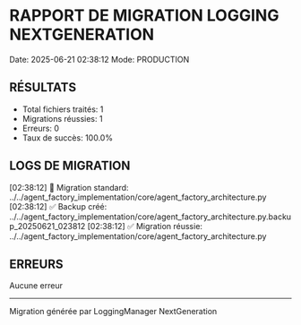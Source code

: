 
# RAPPORT DE MIGRATION LOGGING NEXTGENERATION
Date: 2025-06-21 02:38:12
Mode: PRODUCTION

## RÉSULTATS
- Total fichiers traités: 1
- Migrations réussies: 1
- Erreurs: 0
- Taux de succès: 100.0%

## LOGS DE MIGRATION
[02:38:12] 🔄 Migration standard: ../../agent_factory_implementation/core/agent_factory_architecture.py
[02:38:12] ✅ Backup créé: ../../agent_factory_implementation/core/agent_factory_architecture.py.backup_20250621_023812
[02:38:12] ✅ Migration réussie: ../../agent_factory_implementation/core/agent_factory_architecture.py

## ERREURS
Aucune erreur

---
Migration générée par LoggingManager NextGeneration
